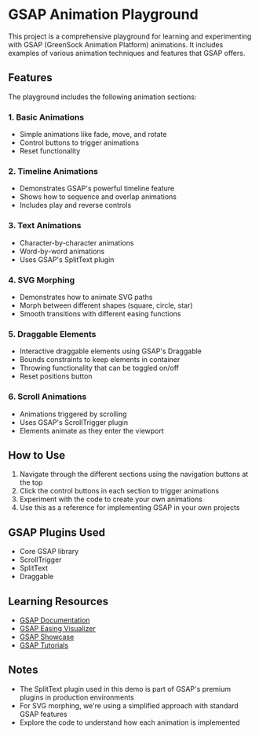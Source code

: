 # GSAP Animation Playground

This project is a comprehensive playground for learning and experimenting with GSAP (GreenSock Animation Platform) animations. It includes examples of various animation techniques and features that GSAP offers.

## Features

The playground includes the following animation sections:

### 1. Basic Animations
- Simple animations like fade, move, and rotate
- Control buttons to trigger animations
- Reset functionality

### 2. Timeline Animations
- Demonstrates GSAP's powerful timeline feature
- Shows how to sequence and overlap animations
- Includes play and reverse controls

### 3. Text Animations
- Character-by-character animations
- Word-by-word animations
- Uses GSAP's SplitText plugin

### 4. SVG Morphing
- Demonstrates how to animate SVG paths
- Morph between different shapes (square, circle, star)
- Smooth transitions with different easing functions

### 5. Draggable Elements
- Interactive draggable elements using GSAP's Draggable
- Bounds constraints to keep elements in container
- Throwing functionality that can be toggled on/off
- Reset positions button

### 6. Scroll Animations
- Animations triggered by scrolling
- Uses GSAP's ScrollTrigger plugin
- Elements animate as they enter the viewport

## How to Use

1. Navigate through the different sections using the navigation buttons at the top
2. Click the control buttons in each section to trigger animations
3. Experiment with the code to create your own animations
4. Use this as a reference for implementing GSAP in your own projects

## GSAP Plugins Used

- Core GSAP library
- ScrollTrigger
- SplitText
- Draggable

## Learning Resources

- [GSAP Documentation](https://greensock.com/docs/)
- [GSAP Easing Visualizer](https://greensock.com/ease-visualizer/)
- [GSAP Showcase](https://greensock.com/showcase/)
- [GSAP Tutorials](https://greensock.com/learning/)

## Notes

- The SplitText plugin used in this demo is part of GSAP's premium plugins in production environments
- For SVG morphing, we're using a simplified approach with standard GSAP features
- Explore the code to understand how each animation is implemented
